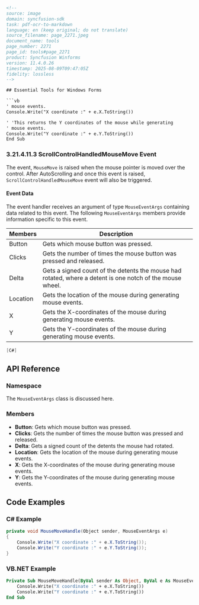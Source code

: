 ```html
<!-- 
source: image
domain: syncfusion-sdk
task: pdf-ocr-to-markdown
language: en (keep original; do not translate)
source_filename: page_2271.jpeg
document_name: tools
page_number: 2271
page_id: tools#page_2271
product: Syncfusion Winforms
version: 11.4.0.26
timestamp: 2025-08-09T09:47:05Z
fidelity: lossless
-->

## Essential Tools for Windows Forms

```vb
' mouse events.
Console.Write("X coordinate :" + e.X.ToString())

' 'This returns the Y coordinates of the mouse while generating
' mouse events.
Console.Write("Y coordinate :" + e.Y.ToString())
End Sub
```

### 3.21.4.11.3 ScrollControlHandledMouseMove Event

The event, `MouseMove` is raised when the mouse pointer is moved over the control. After AutoScrolling and once this event is raised, `ScrollControlHandledMouseMove` event will also be triggered.

#### Event Data

The event handler receives an argument of type `MouseEventArgs` containing data related to this event. The following `MouseEventArgs` members provide information specific to this event.

| Members | Description |
| --- | --- |
| Button | Gets which mouse button was pressed. |
| Clicks | Gets the number of times the mouse button was pressed and released. |
| Delta | Gets a signed count of the detents the mouse had rotated, where a detent is one notch of the mouse wheel. |
| Location | Gets the location of the mouse during generating mouse events. |
| X | Gets the X-coordinates of the mouse during generating mouse events. |
| Y | Gets the Y-coordinates of the mouse during generating mouse events. |

```csharp
[C#]
```

## API Reference

### Namespace

The `MouseEventArgs` class is discussed here.

### Members

- **Button**: Gets which mouse button was pressed.
- **Clicks**: Gets the number of times the mouse button was pressed and released.
- **Delta**: Gets a signed count of the detents the mouse had rotated.
- **Location**: Gets the location of the mouse during generating mouse events.
- **X**: Gets the X-coordinates of the mouse during generating mouse events.
- **Y**: Gets the Y-coordinates of the mouse during generating mouse events.

## Code Examples

### C# Example

```csharp
private void MouseMoveHandle(Object sender, MouseEventArgs e)
{
    Console.Write("X coordinate :" + e.X.ToString());
    Console.Write("Y coordinate :" + e.Y.ToString());
}
```

### VB.NET Example

```vb
Private Sub MouseMoveHandle(ByVal sender As Object, ByVal e As MouseEventArgs)
    Console.Write("X coordinate :" + e.X.ToString())
    Console.Write("Y coordinate :" + e.Y.ToString())
End Sub
```

<!-- tags: [Windows Forms, Mouse Events, ScrollControlHandledMouseMove, MouseEventArgs, WinForms, Syncfusion, 11.4.0.26] keywords: [MouseMove, ScrollControlHandledMouseMove, MouseEventArgs, Delta, Location, X, Y, C#, VB.NET, MouseEventArgs members] -->
```